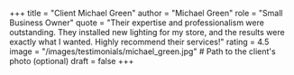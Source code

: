 +++
title = "Client Michael Green"
author = "Michael Green"
role = "Small Business Owner"
quote = "Their expertise and professionalism were outstanding. They installed new lighting for my store, and the results were exactly what I wanted. Highly recommend their services!"
rating = 4.5
image = "/images/testimonials/michael_green.jpg" # Path to the client's photo (optional)
draft = false
+++